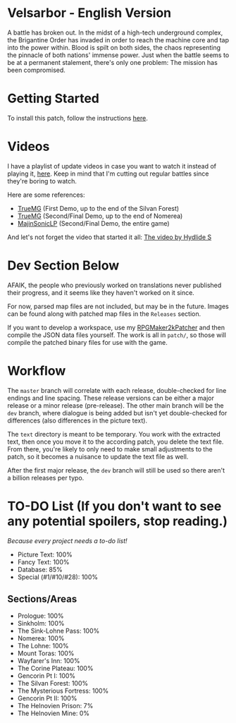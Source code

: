 # Velsarbor - English Version
A battle has broken out. In the midst of a high-tech underground complex, the Brigantine Order has invaded in order to reach the machine core and tap into the power within. Blood is spilt on both sides, the chaos representing the pinnacle of both nations' immense power. Just when the battle seems to be at a permanent stalement, there's only one problem: The mission has been compromised.

# Getting Started
To install this patch, follow the instructions [here](GettingStarted.md).

# Videos
I have a playlist of update videos in case you want to watch it instead of playing it, [here](https://www.youtube.com/playlist?list=PLT800wgkhxolwCulnS8bWs9LVEPnssTgy). Keep in mind that I'm cutting out regular battles since they're boring to watch.

Here are some references:
- [TrueMG](https://www.youtube.com/playlist?list=PLEED9E15CB6E0D597) (First Demo, up to the end of the Silvan Forest)
- [TrueMG](https://www.youtube.com/playlist?list=PLSgi0v-Xd3aGWEzfvjlh2gbqLF_cllSq_) (Second/Final Demo, up to the end of Nomerea)
- [MajinSonicLP](https://www.youtube.com/playlist?list=PLxdruDpgzoSHWmU5xxbEkfbF5dtemyDeN) (Second/Final Demo, the entire game)

And let's not forget the video that started it all: [The video by Hydlide S](https://www.youtube.com/watch?v=LNBnLKQmUmQ)

# Dev Section Below
AFAIK, the people who previously worked on translations never published their progress, and it seems like they haven't worked on it since.

For now, parsed map files are not included, but may be in the future.
Images can be found along with patched map files in the `Releases` section.

If you want to develop a workspace, use my [RPGMaker2kPatcher](https://github.com/WatDuhHekBro/RPGMaker2kPatcher) and then compile the JSON data files yourself. The work is all in `patch/`, so those will compile the patched binary files for use with the game.

# Workflow
The `master` branch will correlate with each release, double-checked for line endings and line spacing. These release versions can be either a major release or a minor release (pre-release). The other main branch will be the `dev` branch, where dialogue is being added but isn't yet double-checked for differences (also differences in the picture text).

The `text` directory is meant to be temporary. You work with the extracted text, then once you move it to the according patch, you delete the text file. From there, you're likely to only need to make small adjustments to the patch, so it becomes a nuisance to update the text file as well.

After the first major release, the `dev` branch will still be used so there aren't a billion releases per typo.

# TO-DO List (If you don't want to see any potential spoilers, stop reading.)
*Because every project needs a to-do list!*
- Picture Text: 100%
- Fancy Text: 100%
- Database: 85%
- Special (#1/#10/#28): 100%
## Sections/Areas
- Prologue: 100%
- Sinkholm: 100%
- The Sink-Lohne Pass: 100%
- Nomerea: 100%
- The Lohne: 100%
- Mount Toras: 100%
- Wayfarer's Inn: 100%
- The Corine Plateau: 100%
- Gencorin Pt I: 100%
- The Silvan Forest: 100%
- The Mysterious Fortress: 100%
- Gencorin Pt II: 100%
- The Helnovien Prison: 7%
- The Helnovien Mine: 0%
